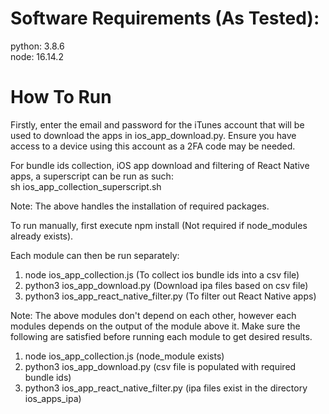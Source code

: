 # Software Requirements (As Tested):
python: 3.8.6\
node: 16.14.2

# How To Run
Firstly, enter the email and password for the iTunes account that will be used to download the apps in ios_app_download.py. Ensure you have access to a device using this account as a 2FA code may be needed.

For bundle ids collection, iOS app download and filtering of React Native apps, a superscript can be run as such:\
sh ios_app_collection_superscript.sh

Note: The above handles the installation of required packages.

To run manually, first execute npm install (Not required if node_modules already exists).

Each module can then be run separately:
1) node ios_app_collection.js (To collect ios bundle ids into a csv file)
2) python3 ios_app_download.py (Download ipa files based on csv file)
3) python3 ios_app_react_native_filter.py (To filter out React Native apps)

Note: The above modules don't depend on each other, however each modules depends on the output of the module above it. Make sure the following are satisfied before running each module to get desired results.

1) node ios_app_collection.js (node_module exists)
2) python3 ios_app_download.py (csv file is populated with required bundle ids)
3) python3 ios_app_react_native_filter.py (ipa files exist in the directory ios_apps_ipa)
